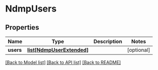 # NdmpUsers

## Properties
Name | Type | Description | Notes
------------ | ------------- | ------------- | -------------
**users** | [**list[NdmpUserExtended]**](NdmpUserExtended.md) |  | [optional] 

[[Back to Model list]](../README.md#documentation-for-models) [[Back to API list]](../README.md#documentation-for-api-endpoints) [[Back to README]](../README.md)



